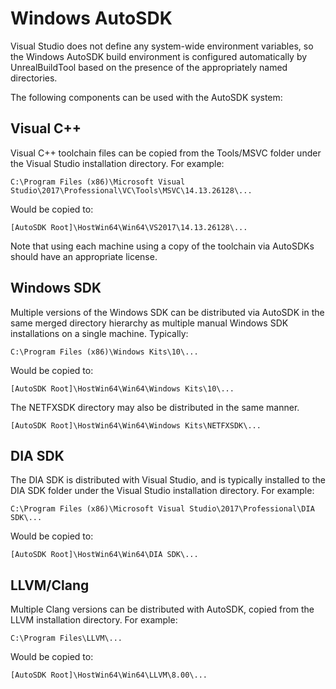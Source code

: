 # Windows AutoSDK

Visual Studio does not define any system-wide environment variables, so the Windows AutoSDK build environment is configured automatically by UnrealBuildTool based on the presence of the appropriately named directories. 

The following components can be used with the AutoSDK system:

## Visual C++

Visual C++ toolchain files can be copied from the Tools/MSVC folder under the Visual Studio installation directory. For example:

    C:\Program Files (x86)\Microsoft Visual Studio\2017\Professional\VC\Tools\MSVC\14.13.26128\...
	
Would be copied to:

    [AutoSDK Root]\HostWin64\Win64\VS2017\14.13.26128\...

Note that using each machine using a copy of the toolchain via AutoSDKs should have an appropriate license.

## Windows SDK

Multiple versions of the Windows SDK can be distributed via AutoSDK in the same merged directory hierarchy as multiple manual Windows SDK installations on a single machine. Typically:

    C:\Program Files (x86)\Windows Kits\10\...

Would be copied to:

    [AutoSDK Root]\HostWin64\Win64\Windows Kits\10\...

The NETFXSDK directory may also be distributed in the same manner.

    [AutoSDK Root]\HostWin64\Win64\Windows Kits\NETFXSDK\...

## DIA SDK

The DIA SDK is distributed with Visual Studio, and is typically installed to the DIA SDK folder under the Visual Studio installation directory. For example:

    C:\Program Files (x86)\Microsoft Visual Studio\2017\Professional\DIA SDK\...

Would be copied to:

    [AutoSDK Root]\HostWin64\Win64\DIA SDK\...

## LLVM/Clang

Multiple Clang versions can be distributed with AutoSDK, copied from the LLVM installation directory. For example:

	C:\Program Files\LLVM\...
	
Would be copied to:

    [AutoSDK Root]\HostWin64\Win64\LLVM\8.00\...
